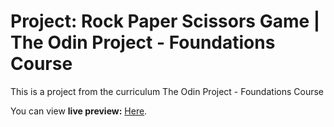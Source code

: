 # Project: Rock Paper Scissors Game | The Odin Project - Foundations Course

This is a project from the curriculum The Odin Project - Foundations Course

You can view **live preview:** [Here](https://alchuu00.github.io/rock-paper-scissors/).